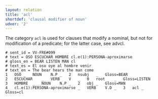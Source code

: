 ```yaml
---
layout: relation
title: 'acl'
shortdef: 'clausal modifier of noun'
udver: '2'
---
```


The category `acl` is used for clauses that modify a nominal, but not for modification of a predicate; for the latter case, see advcl.

~~~ conllu
# sent_id = VV-FRE#099
# text = OSO ESCUCHAR HOMBRE cl.e(1):PERSONA-aproximarse
# gloss_en = BEAR LISTEN MAN cl
# text_es = El oso oye al hombre venir
# text_en = The bear hears the man come
1	OSO	_	NOUN	N.P	_	2	nsubj	_	Gloss=BEAR
2	ESCUCHAR	_	VERB	V	_	0	root	_	Gloss=LISTEN
3	HOMBRE	_	NOUN	N.P	_	2	obj	_	Gloss=MAN
4	cl.e(1):PERSONA-aproximarse	_	VERB	V.D	_	3	acl	_	Gloss=cl
~~~ 

